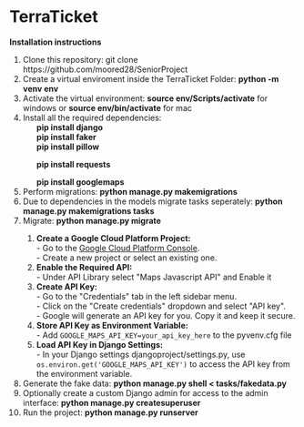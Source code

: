 
# TerraTicket

**Installation instructions**

<ol>
<li>Clone this repository: git clone https://github.com/moored28/SeniorProject </li>

<li>Create a virtual enviroment inside the TerraTicket Folder: <b>python -m venv env </b> </li>
<li>Activate the virtual environment: <b>source env/Scripts/activate</b> for windows or <b>source env/bin/activate</b> for mac</li>

<li>Install all the required dependencies:
<ul><b>pip install django</b></ul>
<ul><b>pip install faker</b> </ul>
<ul><b>pip install pillow</b></ul> </li>
<ul><b>pip install requests</b></ul> </li>
<ul><b>pip install googlemaps</b></ul></li>

<li>Perform migrations: <b>python manage.py makemigrations</b></li>
<li> Due to dependencies in the models migrate tasks seperately: <b>python manage.py makemigrations tasks</b> </li>
<li>Migrate: <b>python manage.py migrate</b></li>

<ol>
    <li><b>Create a Google Cloud Platform Project:</b><br>
        - Go to the <a href="https://console.cloud.google.com/">Google Cloud Platform Console</a>.<br>
        - Create a new project or select an existing one.
    </li>
    <li><b>Enable the Required API:</b><br>
        - Under API Library select "Maps Javascript API" and Enable it
    </li>
    <li><b>Create API Key:</b><br>
        - Go to the "Credentials" tab in the left sidebar menu.<br>
        - Click on the "Create credentials" dropdown and select "API key".<br>
        - Google will generate an API key for you. Copy it and keep it secure.
    </li>
    <li><b>Store API Key as Environment Variable:</b><br>
        - Add <code>GOOGLE_MAPS_API_KEY=your_api_key_here</code> to the pyvenv.cfg file
    </li>
    <li><b>Load API Key in Django Settings:</b><br>
        - In your Django settings djangoproject/settings.py, use <code>os.environ.get('GOOGLE_MAPS_API_KEY')</code> to access the API key from the environment variable.
    </li>
</ol>

<li>Generate the fake data: <b>python manage.py shell < tasks/fakedata.py</b> </li>
<li>Optionally create a custom Django admin for access to the admin interface: <b>python manage.py createsuperuser</b> </li>

<li>Run the project: <b>python manage.py runserver</b> </li>
</ol>

